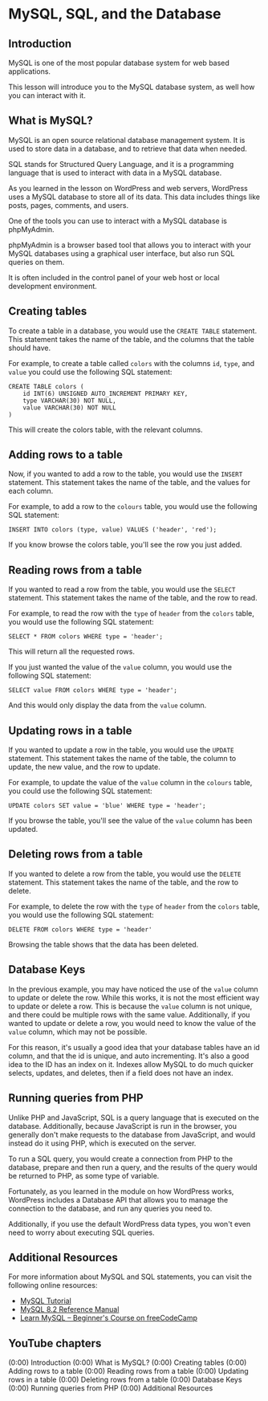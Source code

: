 # MySQL, SQL, and the Database

## Introduction

MySQL is one of the most popular database system for web based applications. 

This lesson will introduce you to the MySQL database system, as well how you can interact with it.

## What is MySQL?

MySQL is an open source relational database management system. It is used to store data in a database, and to retrieve that data when needed.

SQL stands for Structured Query Language, and it is a programming language that is used to interact with data in a MySQL database.  

As you learned in the lesson on WordPress and web servers, WordPress uses a MySQL database to store all of its data. This data includes things like posts, pages, comments, and users. 

One of the tools you can use to interact with a MySQL database is phpMyAdmin. 

phpMyAdmin is a browser based tool that allows you to interact with your MySQL databases using a graphical user interface, but also run SQL queries on them.  

It is often included in the control panel of your web host or local development environment.

## Creating tables

To create a table in a database, you would use the `CREATE TABLE` statement. This statement takes the name of the table, and the columns that the table should have.

For example, to create a table called `colors` with the columns `id`, `type`, and `value` you could use the following SQL statement:

```
CREATE TABLE colors (
    id INT(6) UNSIGNED AUTO_INCREMENT PRIMARY KEY,
    type VARCHAR(30) NOT NULL,
    value VARCHAR(30) NOT NULL
)
```

This will create the colors table, with the relevant columns.

## Adding rows to a table

Now, if you wanted to add a row to the table, you would use the `INSERT` statement. This statement takes the name of the table, and the values for each column.

For example, to add a row to the `colours` table, you would use the following SQL statement:

```
INSERT INTO colors (type, value) VALUES ('header', 'red');
```

If you know browse the colors table, you'll see the row you just added.

## Reading rows from a table

If you wanted to read a row from the table, you would use the `SELECT` statement. This statement takes the name of the table, and the row to read.

For example, to read the row with the `type` of `header` from the `colors` table, you would use the following SQL statement:

```
SELECT * FROM colors WHERE type = 'header';
```

This will return all the requested rows.

If you just wanted the value of the `value` column, you would use the following SQL statement:

```
SELECT value FROM colors WHERE type = 'header';
```

And this would only display the data from the `value` column.

## Updating rows in a table

If you wanted to update a row in the table, you would use the `UPDATE` statement. This statement takes the name of the table, the column to update, the new value, and the row to update.

For example, to update the value of the `value` column in the `colours` table, you could use the following SQL statement:

```
UPDATE colors SET value = 'blue' WHERE type = 'header';
```

If you browse the table, you'll see the value of the `value` column has been updated.

## Deleting rows from a table

If you wanted to delete a row from the table, you would use the `DELETE` statement. This statement takes the name of the table, and the row to delete.

For example, to delete the row with the `type` of `header` from the `colors` table, you would use the following SQL statement:

```
DELETE FROM colors WHERE type = 'header'
```

Browsing the table shows that the data has been deleted.

## Database Keys

In the previous example, you may have noticed the use of the `value` column to update or delete the row. While this works, it is not the most efficient way to update or delete a row. This is because the `value` column is not unique, and there could be multiple rows with the same value. Additionally, if you wanted to update or delete a row, you would need to know the value of the `value` column, which may not be possible.

For this reason, it's usually a good idea that your database tables have an id column, and that the id is unique, and auto incrementing. It's also a good idea to the ID has an index on it. Indexes allow MySQL to do much quicker selects, updates, and deletes, then if a field does not have an index. 

## Running queries from PHP

Unlike PHP and JavaScript, SQL is a query language that is executed on the database. Additionally, because JavaScript is run in the browser, you generally don't make requests to the database from JavaScript, and would instead do it using PHP, which is executed on the server. 

To run a SQL query, you would create a connection from PHP to the database, prepare and then run a query, and the results of the query would be returned to PHP, as some type of variable.

Fortunately, as you learned in the module on how WordPress works, WordPress includes a Database API that allows you to manage the connection to the database, and run any queries you need to. 

Additionally, if you use the default WordPress data types, you won't even need to worry about executing SQL queries. 

## Additional Resources

For more information about MySQL and SQL statements, you can visit the following online resources:

- [MySQL Tutorial](https://dev.mysql.com/doc/refman/8.2/en/tutorial.html)
- [MySQL 8.2 Reference Manual](https://dev.mysql.com/doc/refman/8.2/en/)
- [Learn MySQL – Beginner's Course on freeCodeCamp](https://www.freecodecamp.org/news/learn-mysql-beginners-course/)

## YouTube chapters

(0:00) Introduction
(0:00) What is MySQL?
(0:00) Creating tables
(0:00) Adding rows to a table
(0:00) Reading rows from a table
(0:00) Updating rows in a table
(0:00) Deleting rows from a table
(0:00) Database Keys
(0:00) Running queries from PHP
(0:00) Additional Resources